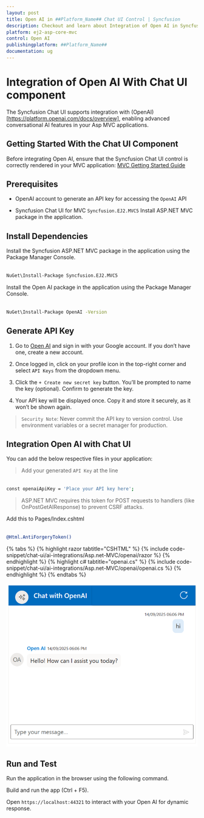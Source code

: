 ```yaml
---
layout: post
title: Open AI in ##Platform_Name## Chat UI Control | Syncfusion
description: Checkout and learn about Integration of Open AI in Syncfusion ##Platform_Name## Chat UI control of Syncfusion Essential JS 2 and more.
platform: ej2-asp-core-mvc
control: Open AI
publishingplatform: ##Platform_Name##
documentation: ug
---
```


# Integration of Open AI With Chat UI component 

The Syncfusion Chat UI supports integration with (OpenAI)[https://platform.openai.com/docs/overview], enabling advanced conversational AI features in your Asp MVC applications.

## Getting Started With the Chat UI Component

Before integrating Open AI, ensure that the Syncfusion Chat UI control is correctly rendered in your MVC application:
[ MVC Getting Started Guide](../getting-started)

## Prerequisites

* OpenAI account to generate an API key for accessing the `OpenAI` API

* Syncfusion Chat UI for MVC `Syncfusion.EJ2.MVC5` Install ASP.NET MVC package in the application.

## Install Dependencies

Install the Syncfusion ASP.NET MVC package in the application using the Package Manager Console.

```bash 

NuGet\Install-Package Syncfusion.EJ2.MVC5

```

Install the Open AI package in the application using the Package Manager Console.

```bash 

NuGet\Install-Package OpenAI -Version

```


## Generate API Key

1. Go to [Open AI](https://platform.openai.com/docs/overview) and sign in with your Google account. If you don’t have one, create a new account. 

2. Once logged in, click on your profile icon in the top-right corner and select `API Keys` from the dropdown menu.  

3. Click the `+ Create new secret key` button. You’ll be prompted to name the key (optional). Confirm to generate the key.

4. Your API key will be displayed once. Copy it and store it securely, as it won’t be shown again.

> `Security Note`: Never commit the API key to version control. Use environment variables or a secret manager for production.

##  Integration Open AI with Chat UI

You can add the below respective files in your application:

> Add your generated `API Key` at the line 

```bash

const openaiApiKey = 'Place your API key here';  

```

> ASP.NET MVC requires this token for POST requests to handlers (like OnPostGetAIResponse) to prevent CSRF attacks.

Add this to Pages/Index.cshtml

```bash

@Html.AntiForgeryToken()

```

{% tabs %}
{% highlight razor tabtitle="CSHTML" %}
{% include code-snippet/chat-ui/ai-integrations/Asp.net-MVC/openai/razor %}
{% endhighlight %}
{% highlight c# tabtitle="openai.cs" %}
{% include code-snippet/chat-ui/ai-integrations/Asp.net-MVC/openai/openai.cs %}
{% endhighlight %}
{% endtabs %}
  
![Open AI](../../images/openai.png)

## Run and Test 

Run the application in the browser using the following command.

Build and run the app (Ctrl + F5).

Open `https://localhost:44321` to interact with your Open AI for dynamic response.